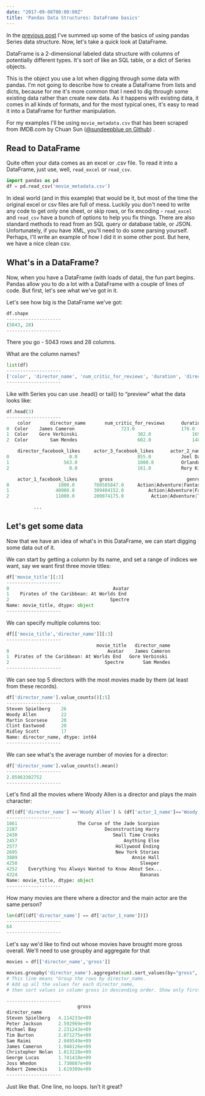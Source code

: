 ```yaml
---
date: "2017-09-08T00:00:00Z"
title: 'Pandas Data Structures: DataFrame basics'
---
```


In the [previous post](mkhalusova.github.io/blog/2017/08/31/pandas-series) I've summed up some of the basics of using pandas Series data structure. 
Now, let's take a quick look at DataFrame. 

DataFrame is a 2-dimensional labeled data structure with columns of potentially different types. It's sort of like an SQL table, or a dict of Series objects. 

This is the object you use a lot when digging through some data with pandas. I'm not going to describe how to create a DataFrame from lists and dicts, because for me it's more common that I need to dig through some existing data rather than create new data. As it happens with existing data, it comes in all kinds of formats, and for the most typical ones, it's easy to read it into a DataFrame for further manipulation.

For my examples I'll be using `movie_metadata.csv` that has been scraped from IMDB.com by Chuan Sun ([@sundeepblue on Github](https://github.com/sundeepblue/movie_rating_prediction)) .

## Read to DataFrame
Quite often your data comes as an excel or .csv file. 
To read it into a DataFrame, just use, well, `read_excel` or `read_csv`.  

```python
import pandas as pd
df = pd.read_csv('movie_metadata.csv')
```

In ideal world (and in this example) that would be it, but most of the time the original excel or csv files are full of mess. Luckily you don't need to write any code to get only one sheet, or skip rows, or fix encoding - `read_excel` and `read_csv` have a bunch of options to help you fix things.
There are also standard methods to read from an SQL query or database table, or JSON.  
Unfortunately, if you have XML, you'll need to do some parsing yourself. Perhaps, I'll write an example of how I did it in some other post. But here, we have a nice clean csv.

## What's in a DataFrame?
Now, when you have a DataFrame (with loads of data), the fun part begins. 
Pandas allow you to do a lot with a DataFrame with a couple of lines of code. 
But first, let's see what we've got in it. 

Let's see how big is the DataFrame we've got:

```python
df.shape
--------------------
(5043, 28)
--------------------
```
There you go - 5043 rows and 28 columns.

What are the column names?

```python
list(df)
--------------------
['color', 'director_name', 'num_critic_for_reviews', 'duration', 'director_facebook_likes', 'actor_3_facebook_likes', 'actor_2_name', 'actor_1_facebook_likes', 'gross', 'genres', 'actor_1_name', 'movie_title', 'num_voted_users', 'cast_total_facebook_likes', 'actor_3_name', 'facenumber_in_poster', 'plot_keywords', 'movie_imdb_link', 'num_user_for_reviews', 'language', 'country', 'content_rating', 'budget', 'title_year', 'actor_2_facebook_likes', 'imdb_score', 'aspect_ratio', 'movie_facebook_likes']
--------------------
```

Like with Series you can use .head() or tail() to “preview” what the data looks like:
 
```python
df.head(3)
--------------------
    color		director_name  		num_critic_for_reviews  	duration  \
0  Color   	James Cameron                 723.0     			178.0   
1  Color  	Gore Verbinski                   	302.0     			169.0   
2  Color      	Sam Mendes                   	602.0     			148.0   

   	director_facebook_likes  	actor_3_facebook_likes      actor_2_name  \
0                      0.0                   	855.0  			Joel David Moore   
1                    563.0                  	1000.0     		Orlando Bloom   
2                      0.0                   	161.0      		Rory Kinnear   

   	actor_1_facebook_likes        gross                           genres  \
0                  1000.0  		760505847.0  	Action|Adventure|Fantasy|Sci-Fi   
1                 40000.0  		309404152.0       	Action|Adventure|Fantasy   
2                 11000.0  		200074175.0       	 Action|Adventure|Thriller   

          ...          
```

## Let's get some data
Now that we have an idea of what's in this DataFrame, we can start digging some data out of it. 

We can start by getting a column by its name, and set a range of indices we want, say we want first three movie titles:

```python
df['movie_title'][:3]
--------------------
0                                      Avatar 
1    Pirates of the Caribbean: At Worlds End 
2                                     Spectre 
Name: movie_title, dtype: object
--------------------
```

We can specify multiple columns too:

```python
df[['movie_title','director_name']][:3]
--------------------
                                 movie_title   director_name
0                                    Avatar    James Cameron
1  Pirates of the Caribbean: At Worlds End   Gore Verbinski
2                                   Spectre       Sam Mendes
--------------------
```

We can see top 5 directors with the most movies made by them (at least from these records).

```python
df['director_name'].value_counts()[:5]
--------------------
Steven Spielberg    26
Woody Allen         22
Martin Scorsese     20
Clint Eastwood      20
Ridley Scott        17
Name: director_name, dtype: int64
--------------------
```

We can see what's the average number of movies for a director:

```python
df['director_name'].value_counts().mean()
--------------------
2.05963302752
--------------------
```

Let's find all the movies where Woody Allen is a director and plays the main character:

```python
df[(df['director_name'] =='Woody Allen') & (df['actor_1_name']=='Woody Allen')]['movie_title']
--------------------
1861                      The Curse of the Jade Scorpion 
2287                                Deconstructing Harry 
2430                                   Small Time Crooks 
2457                                       Anything Else 
2577                                    Hollywood Ending 
2695                                    New York Stories 
3889                                          Annie Hall 
4250                                             Sleeper 
4252    Everything You Always Wanted to Know About Sex...
4324                                             Bananas 
Name: movie_title, dtype: object
--------------------
```

How many movies are there where a director and the main actor are the same person?

```python
len(df[(df['director_name'] == df['actor_1_name'])])
--------------------
64
--------------------
```

Let's say we'd like to find out whose movies have brought more gross overall. We'll need to use groupby and aggregate for that

```python
movies = df[['director_name','gross']]

movies.groupby('director_name').aggregate(sum).sort_values(by="gross", ascending=False).head(10)
# This line means "Group the rows by director_name. 
# Add up all the values for each director_name, 
# then sort values in column gross in descending order. Show only first 10".

--------------------
                          gross
director_name                  
Steven Spielberg   4.114233e+09
Peter Jackson      2.592969e+09
Michael Bay        2.231243e+09
Tim Burton         2.071275e+09
Sam Raimi          2.049549e+09
James Cameron      1.948126e+09
Christopher Nolan  1.813228e+09
George Lucas       1.741418e+09
Joss Whedon        1.730887e+09
Robert Zemeckis    1.619309e+09
--------------------
```

Just like that. One line, no loops. Isn't it great?






